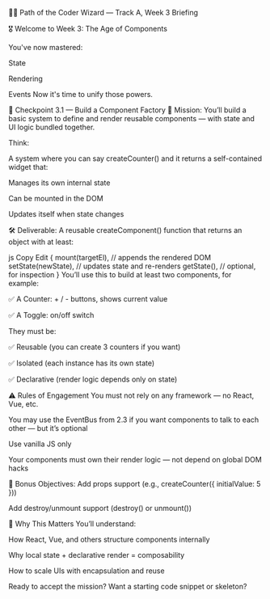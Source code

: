 🧙‍♂️ Path of the Coder Wizard — Track A, Week 3 Briefing

🎖️ Welcome to Week 3: The Age of Components

You've now mastered:

State

Rendering

Events
Now it's time to unify those powers.

🧱 Checkpoint 3.1 — Build a Component Factory
🎯 Mission:
You’ll build a basic system to define and render reusable components — with state and UI logic bundled together.

Think:

A system where you can say createCounter() and it returns a self-contained widget that:

Manages its own internal state

Can be mounted in the DOM

Updates itself when state changes

🛠 Deliverable:
A reusable createComponent() function that returns an object with at least:

js
Copy
Edit
{
  mount(targetEl),      // appends the rendered DOM
  setState(newState),   // updates state and re-renders
  getState(),           // optional, for inspection
}
You’ll use this to build at least two components, for example:

✅ A Counter: + / - buttons, shows current value

✅ A Toggle: on/off switch

They must be:

✅ Reusable (you can create 3 counters if you want)

✅ Isolated (each instance has its own state)

✅ Declarative (render logic depends only on state)

⚠️ Rules of Engagement
You must not rely on any framework — no React, Vue, etc.

You may use the EventBus from 2.3 if you want components to talk to each other — but it’s optional

Use vanilla JS only

Your components must own their render logic — not depend on global DOM hacks

📎 Bonus Objectives:
Add props support (e.g., createCounter({ initialValue: 5 }))

Add destroy/unmount support (destroy() or unmount())

🧠 Why This Matters
You’ll understand:

How React, Vue, and others structure components internally

Why local state + declarative render = composability

How to scale UIs with encapsulation and reuse

Ready to accept the mission? Want a starting code snippet or skeleton?